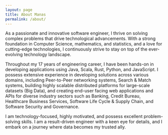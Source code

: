 ```yaml
---
layout: page
title: About Manas
permalink: /about/
---
```


As a passionate and innovative software engineer, I thrive on solving complex problems that drive technological advancements. With a strong foundation in Computer Science, mathematics, and statistics, and a love for cutting-edge technologies, I continuously strive to stay on top of the ever-evolving technology landscape.

Throughout my 17 years of engineering career, I have been hands-on in developing applications using Java, Scala, Rust, Python, and JavaScript. I possess extensive experience in developing solutions across various domains, including Peer-to-Peer networking systems, Search & Match systems, building highly scalable distributed platforms for large-scale datasets (Big Data), and creating end-user facing web applications and APIs for diverse industry sectors such as Banking, Credit Bureau, Healthcare Business Services, Software Life Cycle & Supply Chain, and Software Security and Governance.

I am technology-focused, highly motivated, and possess excellent problem-solving skills. I am a result-driven engineer with a keen eye for details, and I embark on a journey where data becomes my trusted ally.